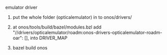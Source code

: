 emulator driver

1. put the whole folder (opticalemulator) in to onos/drivers/

2. at onos/tools/build/bazel/modules.bzl
        add     "//drivers/opticalemulator/roadm:onos-drivers-opticalemulator-roadm-oar": [],
        into    DRIVER_MAP
        
3. bazel build onos
